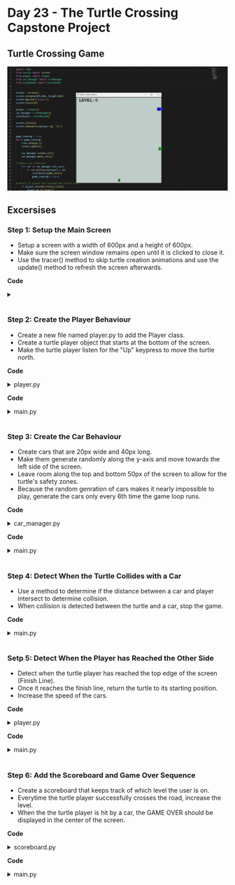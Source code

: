 # Day 23 - The Turtle Crossing Capstone Project
## Turtle Crossing Game

![](turtle_crossing.gif)

## Excersises
### Step 1: Setup the Main Screen
- Setup a screen with a width of 600px and a height of 600px.
- Make sure the screen window remains open until it is clicked to close it.
- Use the tracer() method to skip turtle creation animations and use the update() method to refresh the screen afterwards.

**Code**
<details><summary></summary>
<p>

```Python
import time
from turtle import Screen

screen = Screen()
screen.setup(width=600, height=600)
screen.bgcolor("azure4")
screen.tracer(0)

game_running = True
while game_running:
    time.sleep(0.1)
    screen.update()

screen.exitonclick()
```

</p>
</details>

#

### Step 2: Create the Player Behaviour
- Create a new file named player.py to add the Player class.
- Create a turtle player object that starts at the bottom of the screen.
- Make the turtle player listen for the "Up" keypress to move the turtle north.

**Code**
<details><summary>player.py</summary>
<p>

```Python
from turtle import Turtle
STARTING_POSITION = (0, -280)
TRAVEL_DISTANCE = 10

class Player(Turtle):
    def __init__(self):
        super().__init__()
        self.shape("turtle")
        self.color("DarkGreen")
        self.setheading(90)
        self.penup()
        self.goto(STARTING_POSITION)


    def up(self):
        self.forward(TRAVEL_DISTANCE)
```

</p>
</details>

**Code**
<details><summary>main.py</summary>
<p>

```Python
from player import Player

player = Player()

screen.listen()
screen.onkeypress(player.up, "Up")

```

</p>
</details>

#

### Step 3: Create the Car Behaviour
- Create cars that are 20px wide and 40px long.
- Make them generate randomly along the y-axis and move towards the left side of the screen.
- Leave room along the top and bottom 50px of the screen to allow for the turtle's safety zones.
- Because the random genration of cars makes it nearly impossible to play, generate the cars only every 6th time the game loop runs.

**Code**
<details><summary>car_manager.py</summary>
<p>

```Python
from turtle import Turtle
import random

COLORS = ["red", "orange", "yellow", "green", "blue", "purple"]
STARTING_MOVE_DISTANCE = 5
MOVE_INCREMENT = 10


class CarManager:
    def __init__(self):
        self.all_cars = []

    def create_car(self):
        random_chance = random.randint(1, 6)
        if random_chance == 1:
            new_car = Turtle("square")
            new_car.shapesize(stretch_wid=1, stretch_len=2)
            new_car.penup()
            new_car.color(random.choice(COLORS))
            random_y = random.randint(-250, 250)
            new_car.goto(300, random_y)
            self.all_cars.append(new_car)

    def move_cars(self):
        for car in self.all_cars:
            car.backward(STARTING_MOVE_DISTANCE)
```

</p>
</details>

**Code**
<details><summary>main.py</summary>
<p>

```Python
from car_manager import CarManager

car_manager = CarManager()

game_running = True
while game_running:
    time.sleep(0.1)
    screen.update()

    car_manager.create_car()
    car_manager.move_cars()

```

</p>
</details>

#

### Step 4: Detect When the Turtle Collides with a Car
- Use a method to determine if the distance between a car and player intersect to determine collision.
- When collision is detected between the turtle and a car, stop the game.

**Code**
<details><summary>main.py</summary>
<p>

```Python
game_running = True
while game_running:
    time.sleep(0.1)
    screen.update()

    for car in car_manager.all_cars:
        if car.distance(player) < 20:
            game_running = False
```

</p>
</details>

#

### Setp 5: Detect When the Player has Reached the Other Side
- Detect when the turtle player has reached the top edge of the screen (Finish Line).
- Once it reaches the finish line, return the turtle to its starting position.
- Increase the speed of the cars. 

**Code**
<details><summary>player.py</summary>
<p>

```Python
STARTING_POSITION = (0, -280)
FINISH_LINE_Y = 280

class Player(Turtle):
    def __init__(self):
        super().__init__()
        self.go_to_start()
    
    def go_to_start(self):
        self.goto(STARTING_POSITION)

    def reached_finish_line(self):
        if self.ycor() > FINISH_LINE_Y:
            return True
        else:
            return False
```

</p>
</details>

**Code**
<details><summary>main.py</summary>
<p>

```Python
game_running = True
while game_running:
    time.sleep(0.1)
    screen.update()

    if player.reached_finish_line():
        player.go_to_start()
        car_manager.speed_increase()
```

</p>
</details>

#

### Step 6: Add the Scoreboard and Game Over Sequence
- Create a scoreboard that keeps track of which level the user is on.
- Everytime the turtle player successfully crosses the road, increase the level.
- When the the turtle player is hit by a car, the GAME OVER should be displayed in the center of the screen.

**Code**
<details><summary>scoreboard.py</summary>
<p>

```Python
from turtle import Turtle
ALIGNMENT = "center"
FONT = ("courier", 24, "bold")

class Scoreboard(Turtle):
    def __init__(self):
        super().__init__()
        self.level = 0
        self.color("black")
        self.hideturtle()
        self.penup()
        self.goto(-280, 260)
        self.update_level()

    def update_level(self):
        self.write(f"LEVEL:{self.level}", font=FONT)
    
    def game_over(self):
        self.goto(0, 0)
        self.write("GAME OVER", align=ALIGNMENT, font=FONT)
    
    def increase_level(self):
        self.level += 1
        self.clear()
        self.update_level()
```

</p>
</details>

**Code**
<details><summary>main.py</summary>
<p>

```Python
game_running = True
while game_running:
    time.sleep(0.1)
    screen.update()

    for car in car_manager.all_cars:
        if car.distance(player) < 20:
            scoreboard.game_over()
            game_running = False

    if player.reached_finish_line():
        scoreboard.increase_level()
        scoreboard.update_level()
```

</p>
</details>

#
